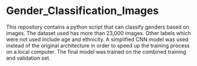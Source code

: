# Gender_Classification_Images

This repository contains a python script that can classify genders based on images. The dataset used has more than 23,000 images. Other labels which were not used include age and ethnicity. A simplified CNN model was used instead of the original architecture in order to speed up the training process on a local computer. The final model was trained on the combined training and validation set.
